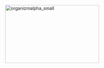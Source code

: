 [<img src="http://brontosaurusrex.mooo.com/wp-content/uploads/2013/06/organizmalpha_small-300x187.png" alt="organizmalpha_small" width="300" height="187" class="alignleft size-medium wp-image-2638" />][1]

 [1]: http://brontosaurusrex.mooo.com/wp-content/uploads/2013/06/organizmalpha_small.png
